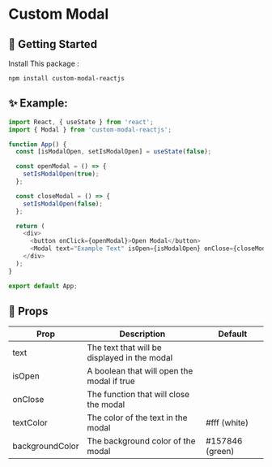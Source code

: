 # Custom Modal

## 🚀 Getting Started

Install This package :
```
npm install custom-modal-reactjs
```

## ✨ Example:
```js
import React, { useState } from 'react';
import { Modal } from 'custom-modal-reactjs';

function App() {
  const [isModalOpen, setIsModalOpen] = useState(false);

  const openModal = () => {
    setIsModalOpen(true);
  };

  const closeModal = () => {
    setIsModalOpen(false);
  };

  return (
    <div>
      <button onClick={openModal}>Open Modal</button>
      <Modal text="Example Text" isOpen={isModalOpen} onClose={closeModal} />
    </div>
  );
}

export default App;
```

## 📌 Props

| Prop              | Description                                   | Default     |     
|-------------------|-----------------------------------------------|-------------|
| text              | The text that will be displayed in the modal |             |
| isOpen            | A boolean that will open the modal if true   |             |
| onClose           | The function that will close the modal       |             |
| textColor         | The color of the text in the modal           | #fff (white)|
| backgroundColor   | The background color of the modal             | #157846 (green) |
